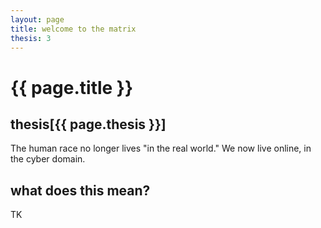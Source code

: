 ```yaml
---
layout: page
title: welcome to the matrix
thesis: 3
---
```


<h1 id="html">{{ page.title }}</h1>

<h2 id="html">thesis[{{ page.thesis }}]</h2>

The human race no longer lives "in the real world." We now live online, in the cyber domain.

<h2 id="html">what does this mean?</h2>

TK


